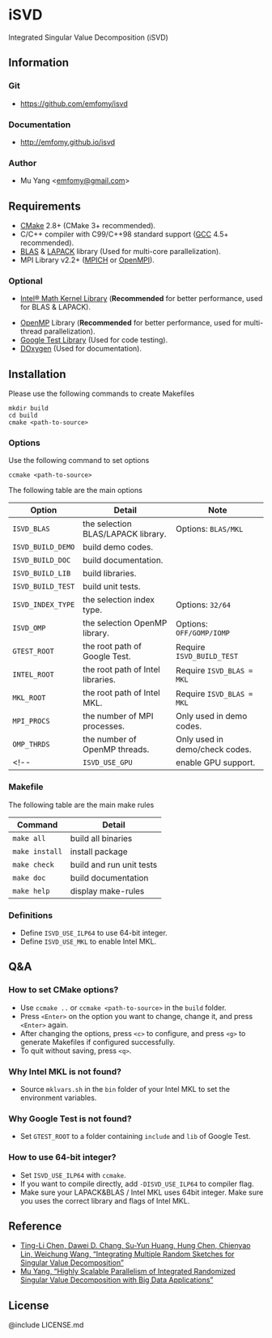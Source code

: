 # iSVD
Integrated Singular Value Decomposition (iSVD)

## Information

### Git
* https://github.com/emfomy/isvd

### Documentation
* http://emfomy.github.io/isvd

### Author
* Mu Yang <<emfomy@gmail.com>>

## Requirements
* [CMake](https://cmake.org) 2.8+ (CMake 3+ recommended).
* C/C++ compiler with C99/C++98 standard support ([GCC](https://gcc.gnu.org) 4.5+ recommended).
* [BLAS](http://www.netlib.org/blas) & [LAPACK](http://www.netlib.org/lapack) library (Used for multi-core parallelization).
* MPI Library v2.2+ ([MPICH](http://www.mpich.org) or [OpenMPI](https://www.open-mpi.org)).

### Optional
* [Intel&reg; Math Kernel Library](https://software.intel.com/en-us/intel-mkl) (**Recommended** for better performance, used for BLAS & LAPACK).
<!-- * [MAGMA](http://icl.cs.utk.edu/magma/) 2+ (Used for BLAS & LAPACK with GPU support). -->
* [OpenMP](http://openmp.org) Library (**Recommended** for better performance, used for multi-thread parallelization).
* [Google Test Library](https://github.com/google/googletest) (Used for code testing).
* [DOxygen](http://www.stack.nl/~dimitri/doxygen/) (Used for documentation).

## Installation

Please use the following commands to create Makefiles

```
mkdir build
cd build
cmake <path-to-source>
```

### Options

Use the following command to set options

```
ccmake <path-to-source>
```

The following table are the main options

| Option                 | Detail                             | Note                           |
|------------------------|------------------------------------|--------------------------------|
| `ISVD_BLAS`            | the selection BLAS/LAPACK library. | Options: `BLAS/MKL`            |
| `ISVD_BUILD_DEMO`      | build demo codes.                  |                                |
| `ISVD_BUILD_DOC`       | build documentation.               |                                |
| `ISVD_BUILD_LIB`       | build libraries.                   |                                |
| `ISVD_BUILD_TEST`      | build unit tests.                  |                                |
| `ISVD_INDEX_TYPE`      | the selection index type.          | Options: `32/64`               |
| `ISVD_OMP`             | the selection OpenMP library.      | Options: `OFF/GOMP/IOMP`       |
| `GTEST_ROOT`           | the root path of Google Test.      | Require `ISVD_BUILD_TEST`      |
| `INTEL_ROOT`           | the root path of Intel libraries.  | Require `ISVD_BLAS = MKL`      |
| `MKL_ROOT`             | the root path of Intel MKL.        | Require `ISVD_BLAS = MKL`      |
| `MPI_PROCS`            | the number of MPI processes.       | Only used in demo codes.       |
| `OMP_THRDS`            | the number of OpenMP threads.      | Only used in demo/check codes. |
<!-- | `ISVD_USE_GPU`         | enable GPU support.                |                                | -->

### Makefile

The following table are the main make rules

| Command        | Detail                         |
|----------------|--------------------------------|
| `make all`     | build all binaries             |
| `make install` | install package                |
| `make check`   | build and run unit tests       |
| `make doc`     | build documentation            |
| `make help`    | display make-rules             |

### Definitions

* Define `ISVD_USE_ILP64` to use 64-bit integer.
* Define `ISVD_USE_MKL`   to enable Intel MKL.
<!-- * Define `ISVD_USE_GPU`   to enable GPU support. -->

## Q&amp;A

### How to set CMake options?

* Use `ccmake ..` or `ccmake <path-to-source>` in the `build` folder.
* Press `<Enter>` on the option you want to change, change it, and press `<Enter>` again.
* After changing the options, press `<c>` to configure, and press `<g>` to generate Makefiles if configured successfully.
* To quit without saving, press `<q>`.

### Why Intel MKL is not found?

* Source `mklvars.sh` in the `bin` folder of your Intel MKL to set the environment variables.

### Why Google Test is not found?

* Set `GTEST_ROOT` to a folder containing `include` and `lib` of Google Test.

### How to use 64-bit integer?

* Set `ISVD_USE_ILP64` with `ccmake`.
* If you want to compile directly, add `-DISVD_USE_ILP64` to compiler flag.
* Make sure your LAPACK&amp;BLAS / Intel MKL uses 64bit integer. Make sure you uses the correct library and flags of Intel MKL.

## Reference
* [Ting-Li Chen, Dawei D. Chang, Su-Yun Huang, Hung Chen, Chienyao Lin, Weichung Wang, “Integrating Multiple Random Sketches for Singular Value Decomposition”](https://arxiv.org/abs/1608.08285)
* [Mu Yang, “Highly Scalable Parallelism of Integrated Randomized Singular Value Decomposition with Big Data Applications”](http://doi.org/10.6342/NTU201702960)

## License
@include LICENSE.md
